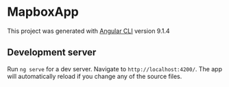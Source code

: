 # MapboxApp

This project was generated with [Angular CLI](https://github.com/angular/angular-cli) version 9.1.4

## Development server

Run `ng serve` for a dev server. Navigate to `http://localhost:4200/`. The app will automatically reload if you change any of the source files.

